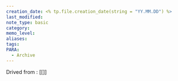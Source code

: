 ```yaml
---
creation_date: <% tp.file.creation_date(string = "YY.MM.DD") %>
last_modified: 
note_type: basic
category: 
memo_level: 
aliases: 
tags: 
PARA:
  - Archive
---
```


Drived from : [[]]
